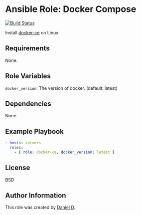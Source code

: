 Ansible Role: Docker Compose
=========

[![Build Status](https://travis-ci.org/djx339/ansible-role-docker-ce.svg?branch=master)](https://travis-ci.org/djx339/ansible-role-docker-ce)

Install [docker-ce](https://www.docker.com/) on Linux.

Requirements
------------

None.

Role Variables
--------------

`docker_version`: The version of docker. (default: latest)

Dependencies
------------

None.

Example Playbook
----------------

```yaml
- hosts: servers
  roles:
    - { role: docker-ce, docker_version: latest }
```

License
-------

BSD

Author Information
------------------

This role was created by [Daniel D](https://github.com/djx339).
